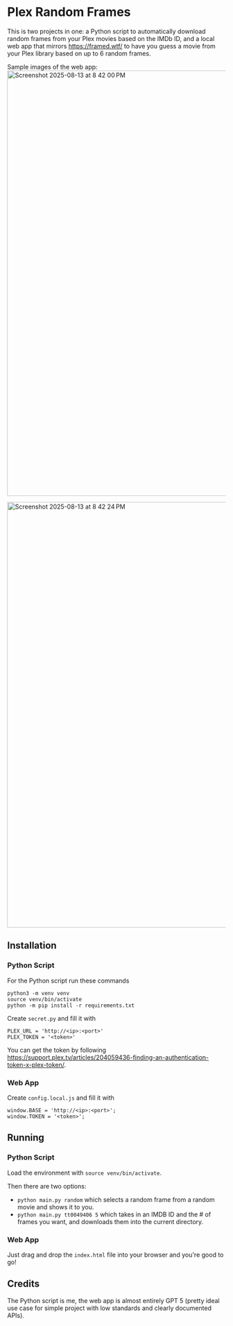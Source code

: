 # Plex Random Frames

This is two projects in one: a Python script to automatically download random frames from your Plex movies based on the IMDb ID, and a local web app that mirrors https://framed.wtf/ to have you guess a movie from your Plex library based on up to 6 random frames.

Sample images of the web app:
<img width="1259" height="981" alt="Screenshot 2025-08-13 at 8 42 00 PM" src="https://github.com/user-attachments/assets/2ab0b96c-e122-4fb7-80bc-aa44643b4e0a" />

<img width="1259" height="981" alt="Screenshot 2025-08-13 at 8 42 24 PM" src="https://github.com/user-attachments/assets/ac81fef7-e15e-44ec-92f6-ca1b12d73eec" />


## Installation

### Python Script
For the Python script run these commands
```
python3 -m venv venv
source venv/bin/activate
python -m pip install -r requirements.txt
```
Create `secret.py` and fill it with
```
PLEX_URL = 'http://<ip>:<port>'
PLEX_TOKEN = '<token>'
```

You can get the token by following https://support.plex.tv/articles/204059436-finding-an-authentication-token-x-plex-token/.

### Web App
Create `config.local.js` and fill it with
```
window.BASE = 'http://<ip>:<port>';
window.TOKEN = '<token>';
```

## Running

### Python Script
Load the environment with `source venv/bin/activate`. 

Then there are two options:
* `python main.py random` which selects a random frame from a random movie and shows it to you.
* `python main.py tt0049406 5` which takes in an IMDB ID and the # of frames you want, and downloads them into the current directory.

### Web App
Just drag and drop the `index.html` file into your browser and you're good to go!

## Credits

The Python script is me, the web app is almost entirely GPT 5 (pretty ideal use case for simple project with low standards and clearly documented APIs).
